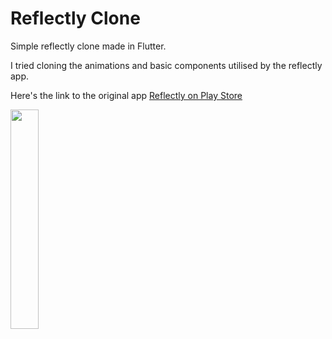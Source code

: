 # Reflectly Clone

Simple reflectly clone made in Flutter.

I tried cloning the animations and basic components utilised by the reflectly app.

Here's the link to the original app
[Reflectly on Play Store](https://play.google.com/store/apps/details?id=com.reflectlyApp)

<img src="./demo/demo_gif.gif" width=30%>

